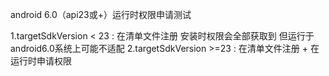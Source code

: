 android 6.0（api23或+）运行时权限申请测试

1.targetSdkVersion < 23 :
    在清单文件注册 安装时权限会全部获取到  但运行于android6.0系统上可能不适配
2.targetSdkVersion >=23 :
    在清单文件注册 + 在运行时申请权限